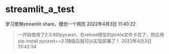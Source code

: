 # streamlit_a_test
学习使用streamlit share，模仿一个网页
2022年4月3日 11:40:22

>一开始使用了2.3.9的pycaret，在reload模型的pickle文件卡住了，然后用pip install pycaret==2.1降级后就可以实现部署了！
2022年4月3日 13:42:34
